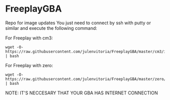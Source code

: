 # FreeplayGBA

Repo for image updates
You just need to connect by ssh with putty or similar and execute the following command:

For Freeplay with cm3:

    wget -O- https://raw.githubusercontent.com/julenvitoria/FreeplayGBA/master/cm3/install.sh | bash

For Freeplay with zero:

    wget -O- https://raw.githubusercontent.com/julenvitoria/FreeplayGBA/master/zero/install.sh | bash

NOTE: IT'S NECCESARY THAT YOUR GBA HAS INTERNET CONNECTION